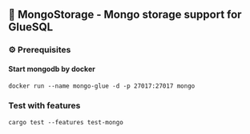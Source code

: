 ## 🚴 MongoStorage - Mongo storage support for GlueSQL

### ⚙️ Prerequisites

#### Start mongodb by docker

```
docker run --name mongo-glue -d -p 27017:27017 mongo
```

### Test with features

```
cargo test --features test-mongo
```
